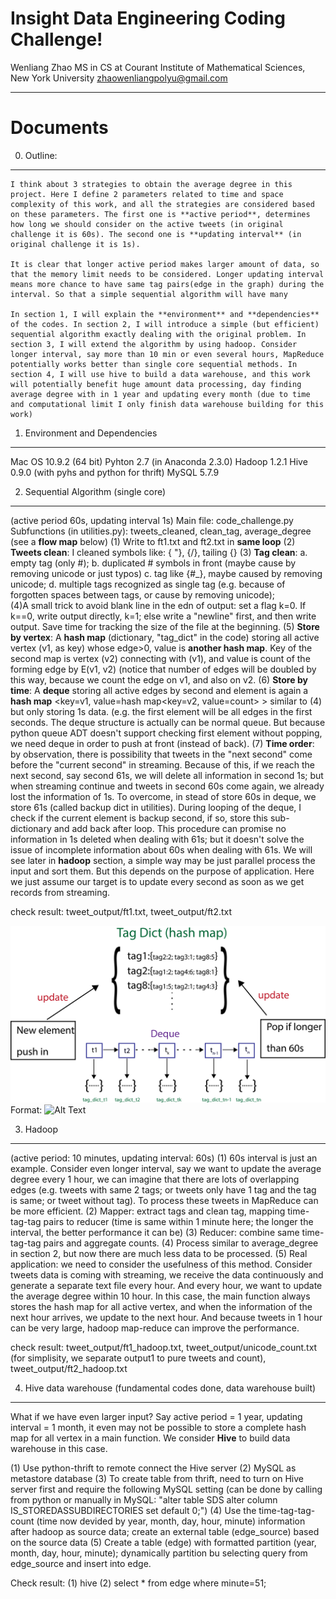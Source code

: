 Insight Data Engineering Coding Challenge!
===================

Wenliang Zhao
MS in CS at 
Courant Institute of Mathematical Sciences, 
New York University
zhaowenliangpolyu@gmail.com

----------


Documents
=========

0. Outline:
-----------
    I think about 3 strategies to obtain the average degree in this project. Here I define 2 parameters related to time and space complexity of this work, and all the strategies are considered based on these parameters. The first one is **active period**, determines how long we should consider on the active tweets (in original challenge it is 60s). The second one is **updating interval** (in original challenge it is 1s). 
    
    It is clear that longer active period makes larger amount of data, so that the memory limit needs to be considered. Longer updating interval means more chance to have same tag pairs(edge in the graph) during the interval. So that a simple sequential algorithm will have many

    In section 1, I will explain the **environment** and **dependencies** of the codes. In section 2, I will introduce a simple (but efficient) sequential algorithm exactly dealing with the original problem. In section 3, I will extend the algorithm by using hadoop. Consider longer interval, say more than 10 min or even several hours, MapReduce potentially works better than single core sequential methods. In section 4, I will use hive to build a data warehouse, and this work will potentially benefit huge amount data processing, day finding average degree with in 1 year and updating every month (due to time and computational limit I only finish data warehouse building for this work)     
    

1. Environment and Dependencies
-------------------------------
Mac OS 10.9.2 (64 bit)
Pyhton 2.7 (in Anaconda 2.3.0)
Hadoop 1.2.1
Hive 0.9.0 (with pyhs and python for thrift)
MySQL 5.7.9


2. Sequential Algorithm (single core)
-------------------------------------
(active period 60s, updating interval 1s)
Main file: code_challenge.py
Subfunctions (in utilities.py): tweets_cleaned,  clean_tag, average_degree (see a **flow map** below)
(1) Write to ft1.txt and ft2.txt in **same loop**
(2) **Tweets clean**: I cleaned symbols like: { \"}, {\/}, tailing {\}
(3) **Tag clean**: a. empty tag (only #); b. duplicated # symbols in front (maybe cause by removing unicode or just typos) c. tag like {#_}, maybe caused by removing unicode; d. multiple tags recognized as single tag (e.g. because of forgotten spaces between tags, or cause by removing unicode);  
(4)A small trick to avoid blank line in the edn of output: set a flag k=0. If k==0, write output directly, k=1; else write a "newline" first, and then write output. Save time for tracking the size of the file at the beginning.
(5) **Store by vertex**: A **hash map** (dictionary, "tag_dict" in the code) storing all active vertex (v1, as key) whose edge>0, value is **another hash map**. Key of the second map is vertex (v2) connecting with (v1), and value is count of the forming edge by E(v1, v2) (notice that number of edges will be doubled by this way, because we count the edge on v1, and also on v2.
(6) **Store by time**: A **deque** storing all active edges by second and element is again a **hash map** <key=v1, value=hash map<key=v2, value=count> > similar to (4) but only storing 1s data. (e.g. the first element will be all edges in the first seconds. The deque structure is actually can be normal queue. But because python queue ADT doesn't support checking first element without popping, we need deque in order to push at front (instead of back).
(7) **Time order**: by observation, there is possibility that tweets in the "next second" come before the "current second" in streaming. Because of this, if we reach the next second, say second 61s, we will delete all information in second 1s; but when streaming continue and tweets in second 60s come again, we already lost the information of 1s. To overcome, in stead of store 60s in deque, we store 61s (called backup dict in utilities). During looping of the deque, I check if the current element is backup second, if so, store this sub-dictionary and add back after loop. This procedure can promise no information in 1s deleted when dealing with 61s; but it doesn't solve the issue of incomplete information about 60s when dealing with 61s. We will see later in **hadoop** section, a simple way may be just parallel process the input and sort them. But this depends on the purpose of application. Here we just assume our target is to update every second as soon as we get records from streaming.  

check result: tweet_output/ft1.txt, tweet_output/ft2.txt

![GitHub Logo](/images/flow_map.png)
Format: ![Alt Text](url)


3. Hadoop
---------
(active period: 10 minutes, updating interval: 60s)
(1) 60s interval is just an example. Consider even longer interval, say we want to update the average degree every 1 hour, we can imagine that there are lots of overlapping edges (e.g. tweets with same 2 tags; or tweets only have 1 tag and the tag is same; or tweet without tag). To process these tweets in MapReduce can be more efficient. 
(2) Mapper: extract tags and clean tag, mapping time-tag-tag pairs to reducer (time is same within 1 minute here; the longer the interval, the better performance it can be)
(3) Reducer: combine same time-tag-tag pairs and aggregate counts.
(4) Process similar to average_degree in section 2, but now there are much less data to be processed.
(5) Real application: we need to consider the usefulness of this method. Consider tweets data is coming with streaming, we receive the data continuously and generate a separate text file every hour. And every hour, we want to update the average degree within 10 hour. In this case, the main function always stores the hash map for all active vertex, and when the information of the next hour arrives, we update to the next hour. And because tweets in 1 hour can be very large, hadoop map-reduce can improve the performance.

check result: tweet_output/ft1_hadoop.txt, tweet_output/unicode_count.txt (for simplisity, we separate output1 to pure tweets and count), tweet_output/ft2_hadoop.txt


4. Hive data warehouse (fundamental codes done, data warehouse built)
-------------------------------------------------------------
What if we have even larger input? Say active period = 1 year, updating interval = 1 month, it even may not be possible to store a complete hash map for all vertex in a main function. We consider **Hive** to build data warehouse in this case. 

(1) Use python-thrift to remote connect the Hive server 
(2) MySQL as metastore database
(3) To create table from thrift, need to turn on Hive server first and require the following MySQL setting (can be done by calling from python or manually in MySQL: "alter table SDS alter column IS_STOREDASSUBDIRECTORIES set default  0;")
(4) Use the time-tag-tag-count (time now devided by year, month, day, hour, minute) information after hadoop as source data; create an external table (edge_source) based on the source data
(5) Create a table (edge) with formatted partition (year, month, day, hour, minute); dynamically partition bu selecting query from edge_source and insert into edge.  

Check result: (1) hive (2) select * from edge where minute=51; 



